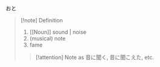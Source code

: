 おと
>[!note] Definition
> 1.  [[Noun]]
>    sound | noise
> 2. (musical) note
> 3. fame
> > [!attention] Note
> > as 音に聞く, 音に聞こえた, etc.

